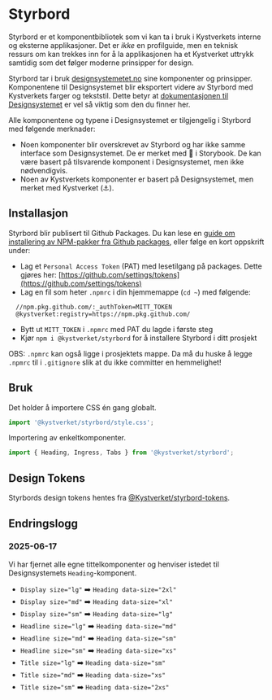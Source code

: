 # Styrbord

Styrbord er et komponentbibliotek som vi kan ta i bruk i Kystverkets interne og eksterne
applikasjoner. Det er _ikke_ en profilguide, men en teknisk ressurs om kan trekkes inn for å la
applikasjonen ha et Kystverket uttrykk samtidig som det følger moderne prinsipper for design.

Styrbord tar i bruk [designsystemetet.no](https://www.designsystemet.no/) sine komponenter og prinsipper.
Komponentene til Designsystemet blir eksportert videre av Styrbord med Kystverkets farger og tekststil.
Dette betyr at [dokumentasjonen til Designsystemet](https://storybook.designsystemet.no/) er vel så viktig
som den du finner her.

Alle komponentene og typene i Designsystemet er tilgjengelig i Styrbord med følgende merknader:

- Noen komponenter blir overskrevet av Styrbord og har ikke samme interface som Designsystemet. De er merket med 🤖 i Storybook. De kan være basert på tilsvarende komponent i Designsystemet, men ikke nødvendigvis.
- Noen av Kystverkets komponenter er basert på Designsystemet, men merket med Kystverket (⚓).

## Installasjon

Styrbord blir publisert til Github Packages. Du kan lese en [guide om installering av NPM-pakker fra Github packages](https://docs.github.com/en/packages/working-with-a-github-packages-registry/working-with-the-npm-registry#installing-a-package), eller følge en kort oppskrift under:

- Lag et `Personal Access Token` (PAT) med lesetilgang på packages. Dette gjøres her: [https://github.com/settings/tokens](https://github.com/settings/tokens)
- Lag en fil som heter `.npmrc` i din hjemmemappe (`cd ~`) med følgende:

```.env
  //npm.pkg.github.com/:_authToken=MITT_TOKEN
  @kystverket:registry=https://npm.pkg.github.com/
```

- Bytt ut `MITT_TOKEN` i `.npmrc` med PAT du lagde i første steg
- Kjør `npm i @kystverket/styrbord` for å installere Styrbord i ditt prosjekt

OBS: `.npmrc` kan også ligge i prosjektets mappe. Da må du huske å legge `.npmrc` til i `.gitignore` slik at du ikke committer en hemmelighet!

## Bruk

Det holder å importere CSS én gang globalt.

```js
import '@kystverket/styrbord/style.css';
```

Importering av enkeltkomponenter.

```js
import { Heading, Ingress, Tabs } from '@kystverket/styrbord';
```

## Design Tokens

Styrbords design tokens hentes fra [@Kystverket/styrbord-tokens](https://github.com/Kystverket/styrbord-tokens).

## Endringslogg

### 2025-06-17

Vi har fjernet alle egne tittelkomponenter og henviser istedet til Designsystemets `Heading`-komponent.

- `Display size="lg"` ➡️ `Heading data-size="2xl"`
- `Display size="md"` ➡️ `Heading data-size="xl"`
- `Display size="sm"` ➡️ `Heading data-size="lg"`
- `Headline size="lg"` ➡️ `Heading data-size="md"`
- `Headline size="md"` ➡️ `Heading data-size="sm"`
- `Headline size="sm"` ➡️ `Heading data-size="xs"`
- `Title size="lg"` ➡️ `Heading data-size="sm"`
- `Title size="md"` ➡️ `Heading data-size="xs"`
- `Title size="sm"` ➡️ `Heading data-size="2xs"`
